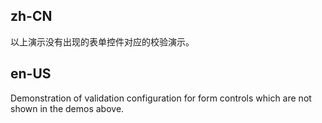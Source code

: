 ## zh-CN

以上演示没有出现的表单控件对应的校验演示。

## en-US

Demonstration of validation configuration for form controls which are not shown in the demos above.
